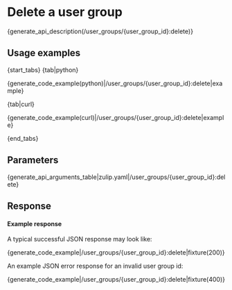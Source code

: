 # Delete a user group

{generate_api_description(/user_groups/{user_group_id}:delete)}

## Usage examples

{start_tabs}
{tab|python}

{generate_code_example(python)|/user_groups/{user_group_id}:delete|example}

{tab|curl}

{generate_code_example(curl)|/user_groups/{user_group_id}:delete|example}

{end_tabs}

## Parameters

{generate_api_arguments_table|zulip.yaml|/user_groups/{user_group_id}:delete}

## Response

#### Example response

A typical successful JSON response may look like:

{generate_code_example|/user_groups/{user_group_id}:delete|fixture(200)}

An example JSON error response for an invalid user group id:

{generate_code_example|/user_groups/{user_group_id}:delete|fixture(400)}
